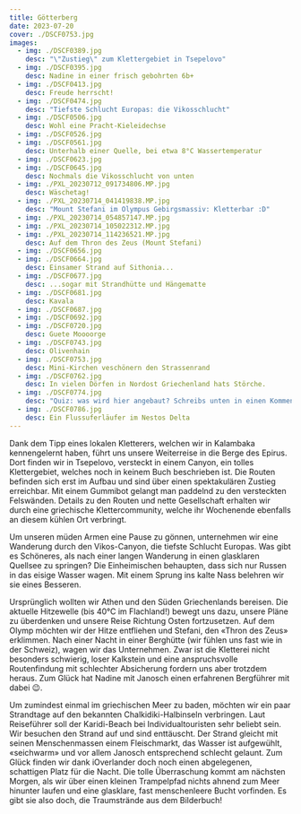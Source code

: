 ```yaml
---
title: Götterberg
date: 2023-07-20
cover: ./DSCF0753.jpg
images:
  - img: ./DSCF0389.jpg
    desc: "\"Zustieg\" zum Klettergebiet in Tsepelovo"
  - img: ./DSCF0395.jpg
    desc: Nadine in einer frisch gebohrten 6b+
  - img: ./DSCF0413.jpg
    desc: Freude herrscht!
  - img: ./DSCF0474.jpg
    desc: "Tiefste Schlucht Europas: die Vikosschlucht"
  - img: ./DSCF0506.jpg
    desc: Wohl eine Pracht-Kieleidechse
  - img: ./DSCF0526.jpg
  - img: ./DSCF0561.jpg
    desc: Unterhalb einer Quelle, bei etwa 8°C Wassertemperatur
  - img: ./DSCF0623.jpg
  - img: ./DSCF0645.jpg
    desc: Nochmals die Vikosschlucht von unten
  - img: ./PXL_20230712_091734806.MP.jpg
    desc: Wäschetag!
  - img: ./PXL_20230714_041419838.MP.jpg
    desc: "Mount Stefani im Olympus Gebirgsmassiv: Kletterbar :D"
  - img: ./PXL_20230714_054857147.MP.jpg
  - img: ./PXL_20230714_105022312.MP.jpg
  - img: ./PXL_20230714_114236521.MP.jpg
    desc: Auf dem Thron des Zeus (Mount Stefani)
  - img: ./DSCF0656.jpg
  - img: ./DSCF0664.jpg
    desc: Einsamer Strand auf Sithonia...
  - img: ./DSCF0677.jpg
    desc: ...sogar mit Strandhütte und Hängematte
  - img: ./DSCF0681.jpg
    desc: Kavala
  - img: ./DSCF0687.jpg
  - img: ./DSCF0692.jpg
  - img: ./DSCF0720.jpg
    desc: Guete Moooorge
  - img: ./DSCF0743.jpg
    desc: Olivenhain
  - img: ./DSCF0753.jpg
    desc: Mini-Kirchen veschönern den Strassenrand
  - img: ./DSCF0762.jpg
    desc: In vielen Dörfen in Nordost Griechenland hats Störche.
  - img: ./DSCF0774.jpg
    desc: "Quiz: was wird hier angebaut? Schreibs unten in einen Kommentar"
  - img: ./DSCF0786.jpg
    desc: Ein Flussuferläufer im Nestos Delta
---
```

Dank dem Tipp eines lokalen Kletterers, welchen wir in Kalambaka kennengelernt haben, führt uns unsere Weiterreise in die Berge des Epirus. Dort finden wir in Tsepelovo, versteckt in einem Canyon, ein tolles Klettergebiet, welches noch in keinem Buch beschrieben ist. Die Routen befinden sich erst im Aufbau und sind über einen spektakulären Zustieg erreichbar. Mit einem Gummibot gelangt man paddelnd zu den versteckten Felswänden. Details zu den Routen und nette Gesellschaft erhalten wir durch eine griechische Klettercommunity, welche ihr Wochenende ebenfalls an diesem kühlen Ort verbringt.

Um unseren müden Armen eine Pause zu gönnen, unternehmen wir eine Wanderung durch den Vikos-Canyon, die tiefste Schlucht Europas. Was gibt es Schöneres, als nach einer langen Wanderung in einen glasklaren Quellsee zu springen? Die Einheimischen behaupten, dass sich nur Russen in das eisige Wasser wagen. Mit einem Sprung ins kalte Nass belehren wir sie eines Besseren.

Ursprünglich wollten wir Athen und den Süden Griechenlands bereisen. Die aktuelle Hitzewelle (bis 40°C im Flachland!) bewegt uns dazu, unsere Pläne zu überdenken und unsere Reise Richtung Osten fortzusetzen. Auf dem Olymp möchten wir der Hitze entfliehen und Stefani, den «Thron des Zeus» erklimmen. Nach einer Nacht in einer Berghütte (wir fühlen uns fast wie in der Schweiz), wagen wir das Unternehmen. Zwar ist die Kletterei nicht besonders schwierig, loser Kalkstein und eine anspruchsvolle Routenfindung mit schlechter Absicherung fordern uns aber trotzdem heraus. Zum Glück hat Nadine mit Janosch einen erfahrenen Bergführer mit dabei 😉.

Um zumindest einmal im griechischen Meer zu baden, möchten wir ein paar Strandtage auf den bekannten Chalkidiki-Halbinseln verbringen. Laut Reiseführer soll der Karidi-Beach bei Individualtouristen sehr beliebt sein. Wir besuchen den Strand auf und sind enttäuscht. Der Strand gleicht mit seinen Menschenmassen einem Fleischmarkt, das Wasser ist aufgewühlt, «seichwarm» und vor allem Janosch entsprechend schlecht gelaunt. Zum Glück finden wir dank iOverlander doch noch einen abgelegenen, schattigen Platz für die Nacht. Die tolle Überraschung kommt am nächsten Morgen, als wir über einen kleinen Trampelpfad nichts ahnend zum Meer hinunter laufen und eine glasklare, fast menschenleere Bucht vorfinden. Es gibt sie also doch, die Traumstrände aus dem Bilderbuch!

